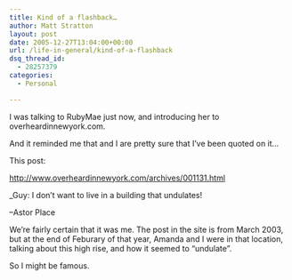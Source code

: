 ```yaml
---
title: Kind of a flashback…
author: Matt Stratton
layout: post
date: 2005-12-27T13:04:00+00:00
url: /life-in-general/kind-of-a-flashback
dsq_thread_id:
  - 28257379
categories:
  - Personal

---
```

I was talking to RubyMae just now, and introducing her to overheardinnewyork.com.

And it reminded me that and I are pretty sure that I&#8217;ve been quoted on it&#8230;

This post:

<http://www.overheardinnewyork.com/archives/001131.html>

_Guy: I don&#8217;t want to live in a building that undulates!
  
&#8211;Astor Place</p> 

</i>We&#8217;re fairly certain that it was me. The post in the site is from March 2003, but at the end of Feburary of that year, Amanda and I were in that location, talking about this high rise, and how it seemed to &#8220;undulate&#8221;.

So I might be famous.
